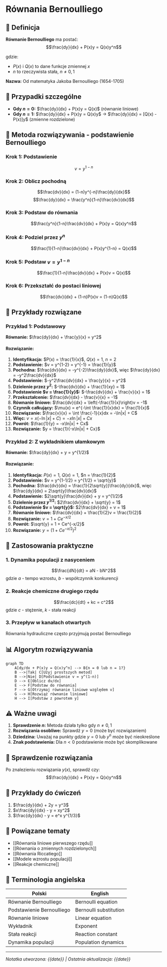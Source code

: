 # Równania Bernoulliego

## 🎯 Definicja

**Równanie Bernoulliego** ma postać:
$$\frac{dy}{dx} + P(x)y = Q(x)y^n$$

gdzie:
- $P(x)$ i $Q(x)$ to dane funkcje zmiennej $x$
- $n$ to rzeczywista stała, $n \neq 0, 1$

**Nazwa:** Od matematyka Jakoba Bernoulliego (1654-1705)

## 🔄 Przypadki szczególne

- **Gdy $n = 0$:** $\frac{dy}{dx} + P(x)y = Q(x)$ (równanie liniowe)
- **Gdy $n = 1$:** $\frac{dy}{dx} + P(x)y = Q(x)y$ → $\frac{dy}{dx} = [Q(x) - P(x)]y$ (zmienne rozdzielone)

## 🔧 Metoda rozwiązywania - podstawienie Bernoulliego

### Krok 1: Podstawienie
$$v = y^{1-n}$$

### Krok 2: Oblicz pochodną
$$\frac{dv}{dx} = (1-n)y^{-n}\frac{dy}{dx}$$
$$\frac{dy}{dx} = \frac{y^n}{1-n}\frac{dv}{dx}$$

### Krok 3: Podstaw do równania
$$\frac{y^n}{1-n}\frac{dv}{dx} + P(x)y = Q(x)y^n$$

### Krok 4: Podziel przez $y^n$
$$\frac{1}{1-n}\frac{dv}{dx} + P(x)y^{1-n} = Q(x)$$

### Krok 5: Podstaw $v = y^{1-n}$
$$\frac{1}{1-n}\frac{dv}{dx} + P(x)v = Q(x)$$

### Krok 6: Przekształć do postaci liniowej
$$\frac{dv}{dx} + (1-n)P(x)v = (1-n)Q(x)$$

## 📝 Przykłady rozwiązane

### Przykład 1: Podstawowy
**Równanie:** $\frac{dy}{dx} + \frac{y}{x} = y^2$

#### Rozwiązanie:
1. **Identyfikacja:** $P(x) = \frac{1}{x}$, $Q(x) = 1$, $n = 2$
2. **Podstawienie:** $v = y^{1-2} = y^{-1} = \frac{1}{y}$
3. **Pochodna:** $\frac{dv}{dx} = -y^{-2}\frac{dy}{dx}$, więc $\frac{dy}{dx} = -y^2\frac{dv}{dx}$
4. **Podstawienie:** $-y^2\frac{dv}{dx} + \frac{y}{x} = y^2$
5. **Dzielenie przez $y^2$:** $-\frac{dv}{dx} + \frac{1}{xy} = 1$
6. **Podstawienie $v = \frac{1}{y}$:** $-\frac{dv}{dx} + \frac{v}{x} = 1$
7. **Przekształcenie:** $\frac{dv}{dx} - \frac{v}{x} = -1$
8. **Równanie liniowe:** $\frac{dv}{dx} + \left(-\frac{1}{x}\right)v = -1$
9. **Czynnik całkujący:** $\mu(x) = e^{-\int \frac{1}{x}dx} = \frac{1}{x}$
10. **Rozwiązanie:** $\frac{v}{x} = \int \frac{-1}{x}dx = -\ln|x| + C$
11. **Więc:** $v = x(-\ln|x| + C) = -x\ln|x| + Cx$
12. **Powrót:** $\frac{1}{y} = -x\ln|x| + Cx$
13. **Rozwiązanie:** $y = \frac{1}{-x\ln|x| + Cx}$

### Przykład 2: Z wykładnikiem ułamkowym
**Równanie:** $\frac{dy}{dx} + y = y^{1/2}$

#### Rozwiązanie:
1. **Identyfikacja:** $P(x) = 1$, $Q(x) = 1$, $n = \frac{1}{2}$
2. **Podstawienie:** $v = y^{1-1/2} = y^{1/2} = \sqrt{y}$
3. **Pochodna:** $\frac{dv}{dx} = \frac{1}{2\sqrt{y}}\frac{dy}{dx}$, więc $\frac{dy}{dx} = 2\sqrt{y}\frac{dv}{dx}$
4. **Podstawienie:** $2\sqrt{y}\frac{dv}{dx} + y = y^{1/2}$
5. **Dzielenie przez $y^{1/2}$:** $2\frac{dv}{dx} + \sqrt{y} = 1$
6. **Podstawienie $v = \sqrt{y}$:** $2\frac{dv}{dx} + v = 1$
7. **Równanie liniowe:** $\frac{dv}{dx} + \frac{1}{2}v = \frac{1}{2}$
8. **Rozwiązanie:** $v = 1 + Ce^{-x/2}$
9. **Powrót:** $\sqrt{y} = 1 + Ce^{-x/2}$
10. **Rozwiązanie:** $y = (1 + Ce^{-x/2})^2$

## 🌟 Zastosowania praktyczne

### 1. Dynamika populacji z nasyceniem
$$\frac{dN}{dt} = aN - bN^2$$
gdzie $a$ - tempo wzrostu, $b$ - współczynnik konkurencji

### 2. Reakcje chemiczne drugiego rzędu
$$\frac{dc}{dt} + kc = c^2$$
gdzie $c$ - stężenie, $k$ - stała reakcji

### 3. Przepływ w kanałach otwartych
Równania hydrauliczne często przyjmują postać Bernoulliego

## 📊 Algorytm rozwiązywania

```mermaid
graph TD
    A[dy/dx + P(x)y = Q(x)y^n] --> B{n = 0 lub n = 1?}
    B -->|Tak| C[Użyj prostszych metod]
    B -->|Nie| D[Podstawienie v = y^(1-n)]
    D --> E[Oblicz dv/dx]
    E --> F[Podstaw do równania]
    F --> G[Otrzymaj równanie liniowe względem v]
    G --> H[Rozwiąż równanie liniowe]
    H --> I[Podstaw z powrotem y]
```

## ⚠️ Ważne uwagi

1. **Sprawdzenie $n$:** Metoda działa tylko gdy $n \neq 0, 1$
2. **Rozwiązania osobliwe:** Sprawdź $y = 0$ (może być rozwiązaniem)
3. **Dziedzina:** Uważaj na punkty gdzie $y = 0$ lub $y^n$ może być nieokreślone
4. **Znak podstawienia:** Dla $n < 0$ podstawienie może być skomplikowane

## 🔢 Sprawdzenie rozwiązania

Po znalezieniu rozwiązania $y(x)$, sprawdź czy:
$$\frac{dy}{dx} + P(x)y = Q(x)y^n$$

## 🎯 Przykłady do ćwiczeń

1. $\frac{dy}{dx} + 2y = y^3$
2. $x\frac{dy}{dx} - y = xy^2$  
3. $\frac{dy}{dx} - y = e^x y^{1/3}$

## 🔗 Powiązane tematy

- [[Równania liniowe pierwszego rzędu]]
- [[Równania o zmiennych rozdzielonych]]
- [[Równania Riccatiego]]
- [[Modele wzrostu populacji]]
- [[Reakcje chemiczne]]

## 📖 Terminologia angielska

| Polski | English |
|--------|---------|
| Równanie Bernoulliego | Bernoulli equation |
| Podstawienie Bernoulliego | Bernoulli substitution |
| Równanie liniowe | Linear equation |
| Wykładnik | Exponent |
| Stała reakcji | Reaction constant |
| Dynamika populacji | Population dynamics |

---
*Notatka utworzona: {{date}} | Ostatnia aktualizacja: {{date}}*